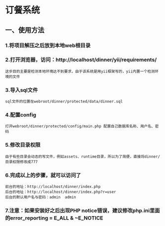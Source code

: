 订餐系统
=============

一、使用方法
------------

### 1.将项目解压之后放到本地web根目录       
### 2.打开浏览器，访问：http://localhost/dinner/yii/requirements/
    这步目的主要是检测本地环境达不到要求，由于该系统是用yii框架写的，yii内置一个检测环境的文件
### 3.导入sql文件
    sql文件的位置在webroot/dinner/protected/data/dinner.sql
### 4.配置config
    打开webroot/dinner/protected/config/main.php 配置自己数据库名称、用户名、密码
### 5.修改目录权限
    由于有些目录会动态的写文件，例如assets、runtime目录，所以为了简便，直接将dinner/目录权限修改成777
### 6.完成以上的步骤，就可以访问了
    前台的地址：http://localhost/dinner/index.php
    后台的地址：http://localhost/dinner/index.php?r=user
    后台的默认用户名与密码：admin  admin
### 7.注意：如果安装好之后出现PHP notice错误，建议修改php.ini里面的error_reporting = E_ALL & ~E_NOTICE
